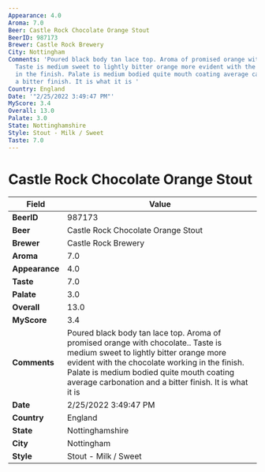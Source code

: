 ```yaml
---
Appearance: 4.0
Aroma: 7.0
Beer: Castle Rock Chocolate Orange Stout
BeerID: 987173
Brewer: Castle Rock Brewery
City: Nottingham
Comments: 'Poured black body tan lace top. Aroma of promised orange with chocolate..
  Taste is medium sweet to lightly bitter orange more evident with the chocolate working
  in the finish. Palate is medium bodied quite mouth coating average carbonation and
  a bitter finish. It is what it is '
Country: England
Date: '"2/25/2022 3:49:47 PM"'
MyScore: 3.4
Overall: 13.0
Palate: 3.0
State: Nottinghamshire
Style: Stout - Milk / Sweet
Taste: 7.0
---
```


# Castle Rock Chocolate Orange Stout

| Field         | Value |
|---------------|-------|
| **BeerID** | 987173 |
| **Beer** | Castle Rock Chocolate Orange Stout |
| **Brewer** | Castle Rock Brewery |
| **Aroma** | 7.0 |
| **Appearance** | 4.0 |
| **Taste** | 7.0 |
| **Palate** | 3.0 |
| **Overall** | 13.0 |
| **MyScore** | 3.4 |
| **Comments** | Poured black body tan lace top. Aroma of promised orange with chocolate.. Taste is medium sweet to lightly bitter orange more evident with the chocolate working in the finish. Palate is medium bodied quite mouth coating average carbonation and a bitter finish. It is what it is  |
| **Date** | 2/25/2022 3:49:47 PM |
| **Country** | England |
| **State** | Nottinghamshire |
| **City** | Nottingham |
| **Style** | Stout - Milk / Sweet |
